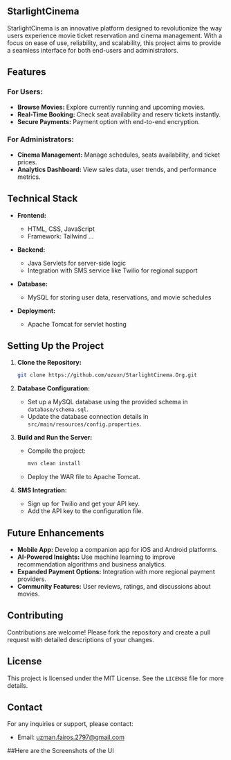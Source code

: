 ## StarlightCinema

StarlightCinema is an innovative platform designed to revolutionize the way users experience movie ticket reservation and cinema management. With a focus on ease of use, reliability, and scalability, this project aims to provide a seamless interface for both end-users and administrators.

## Features

### For Users:
- **Browse Movies:** Explore currently running and upcoming movies.
- **Real-Time Booking:** Check seat availability and reserv tickets instantly.
- **Secure Payments:** Payment option with end-to-end encryption.

### For Administrators:
- **Cinema Management:** Manage schedules, seats availability, and ticket prices.
- **Analytics Dashboard:** View sales data, user trends, and performance metrics.

## Technical Stack

- **Frontend:**
  - HTML, CSS, JavaScript
  - Framework: Tailwind ...

- **Backend:**
  - Java Servlets for server-side logic
  - Integration with SMS service like Twilio for regional support

- **Database:**
  - MySQL for storing user data, reservations, and movie schedules

- **Deployment:**
  - Apache Tomcat for servlet hosting

## Setting Up the Project

1. **Clone the Repository:**
   ```bash
   git clone https://github.com/uzuxn/StarlightCinema.Org.git
   ```

2. **Database Configuration:**
   - Set up a MySQL database using the provided schema in `database/schema.sql`.
   - Update the database connection details in `src/main/resources/config.properties`.

3. **Build and Run the Server:**
   - Compile the project:
     ```bash
     mvn clean install
     ```
   - Deploy the WAR file to Apache Tomcat.

4. **SMS Integration:**
   - Sign up for Twilio and get your API key.
   - Add the API key to the configuration file.

## Future Enhancements

- **Mobile App:** Develop a companion app for iOS and Android platforms.
- **AI-Powered Insights:** Use machine learning to improve recommendation algorithms and business analytics.
- **Expanded Payment Options:** Integration with more regional payment providers.
- **Community Features:** User reviews, ratings, and discussions about movies.

## Contributing

Contributions are welcome! Please fork the repository and create a pull request with detailed descriptions of your changes.

## License

This project is licensed under the MIT License. See the `LICENSE` file for more details.

## Contact

For any inquiries or support, please contact:
- Email: uzman.fairos.2797@gmail.com


##Here are the Screenshots of the UI

